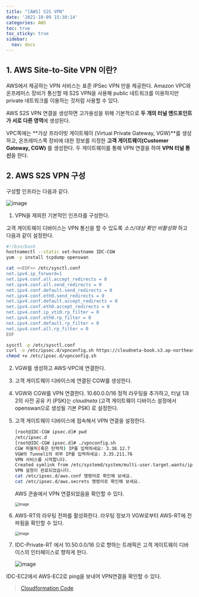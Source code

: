 ```yaml
---
title: "[AWS] S2S VPN"
date: '2021-10-09 15:30:14'
categories: AWS
toc: true
toc_sticky: true
sidebar:
  nav: docs
---
```


## 1. AWS Site-to-Site VPN 이란?

AWS에서 제공하는 VPN 서비스는 표준 IPSec VPN 만을 제공한다. Amazon VPC와 온프레미스 장비가 통신할 때 S2S VPN을 사용해 public 네트워크를 이용하지만 private 네트워크를 이용하는 것처럼 사용할 수 있다.

AWS S2S VPN 연결을 생성하면 고가용성을 위해 기본적으로 **두 개의 터널 엔드포인트가 서로 다른 영역**에 생성된다. 

VPC쪽에는 **가상 프라이빗 게이트웨이 (Virtual Private Gateway, VGW)**를 생성하고, 온프레미스쪽 장비에 대한 정보를 지정한 **고객 게이트웨이(Customer Gateway, CGW)** 를 생성한다. 두 게이트웨이를 통해 VPN 연결을 하여 **VPN 터널 통신**을 한다. 



## 2. AWS S2S VPN 구성

구성할 인프라는 다음과 같다.

![image](https://user-images.githubusercontent.com/60495897/136647428-bd18d945-bf4c-413f-8f0e-e4b6548e9410.png)

1.  VPN을 제외한 기본적인 인프라를 구성한다.

   고객 게이트웨이 디바이스는 VPN 통신을 할 수 있도록 *소스/대상 확인 비활성화* 하고  다음과 같이 설정한다.

   ```bash
   #!/bin/bash
   hostnamectl --static set-hostname IDC-CGW
   yum -y install tcpdump openswan
   
   cat <<EOF>> /etc/sysctl.conf
   net.ipv4.ip_forward=1
   net.ipv4.conf.all.accept_redirects = 0
   net.ipv4.conf.all.send_redirects = 0
   net.ipv4.conf.default.send_redirects = 0
   net.ipv4.conf.eth0.send_redirects = 0
   net.ipv4.conf.default.accept_redirects = 0
   net.ipv4.conf.eth0.accept_redirects = 0
   net.ipv4.conf.ip_vti0.rp_filter = 0
   net.ipv4.conf.eth0.rp_filter = 0
   net.ipv4.conf.default.rp_filter = 0
   net.ipv4.conf.all.rp_filter = 0
   EOF
   
   sysctl -p /etc/sysctl.conf
   curl -o /etc/ipsec.d/vpnconfig.sh https://cloudneta-book.s3.ap-northeast-2.amazonaws.com/chapter6/6_lab_s2s-vpnconfig.sh
   chmod +x /etc/ipsec.d/vpnconfig.sh
   ```

   

2. VGW를 생성하고 AWS-VPC에 연결한다.

   

3. 고객 게이트웨이 디바이스에 연결된 CGW를 생성한다.

   

4. VGW와 CGW를 VPN 연결한다. 10.60.0.0/16 정적 라우팅을 추가하고, 터널 1과 2의 사전 공유 키 (PSK)는 *cloudneta* (고객 게이트웨이 디바이스 설정에서 openswan으로 생성될 기본 PSK) 로 설정한다.  

   

5. 고객 게이트웨이 디바이스에 접속해서 VPN 연결을 설정한다.

   ```bash
   [root@IDC-CGW ipsec.d]# pwd
   /etc/ipsec.d
   [root@IDC-CGW ipsec.d]# ./vpnconfig.sh
   CGW 퍼블릭(혹은 탄력적) IP를 입력하세요: 3.38.12.7
   VGW의 Tunnel1의 외부 IP를 입력하세요: 3.35.211.76
   VPN 서비스를 시작합니다.
   Created symlink from /etc/systemd/system/multi-user.target.wants/ipsec.service to /usr/lib/systemd/system/ipsec.service.
   VPN 설정이 완료되었습니다.
   cat /etc/ipsec.d/aws.conf 명령어로 확인해 보세요.
   cat /etc/ipsec.d/aws.secrets 명령어로 확인해 보세요.
   ```

   AWS 콘솔에서 VPN 연결되었음을 확인할 수 있다.

   <img src="https://user-images.githubusercontent.com/60495897/136646236-ad77394f-fc34-4682-b593-fb9f94f3c1d5.png" alt="image" style="zoom: 67%;" />



6. AWS-RT의 라우팅 전파를 활성화한다. 라우팅 정보가 VGW로부터 AWS-RT에 전파됨을 확인할 수 있다.

   <img src="https://user-images.githubusercontent.com/60495897/136646359-88904a86-c4ea-4462-aef7-c87996a47a2c.png" alt="image" style="zoom:67%;" />



7. IDC-Private-RT 에서 10.50.0.0/16 으로 향하는 트래픽은 고객 게이트웨이 디바이스의 인터페이스로 향하게 한다.

   ![image](https://user-images.githubusercontent.com/60495897/136646436-387e55b8-a063-4ee2-8b88-18c9de0d0717.png)



IDC-EC2에서 AWS-EC2로 ping을 보내어 VPN연결을 확인할 수 있다.



> [Cloudformation Code](https://github.com/yuntreee/CloudFormation/blob/a3e44497bbfc272777418db5d60d07d204ce8664/S2S_VPN.yml)

